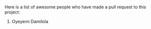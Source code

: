 Here is a list of awesome people who have made a pull request to this project:

1. Oyeyemi Damilola
